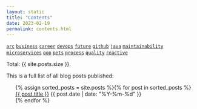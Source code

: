 ```yaml
---
layout: static
title: "Contents"
date: 2023-02-19
permalink: contents.html
---
```

[```arc```](/tag/arc.html)
[```business```](/tag/business.html)
[```career```](/tag/career.html)
[```devops```](/tag/devops.html)
[```future```](/tag/future.html)
[```github```](/tag/github.html)
[```java```](/tag/java.html)
[```maintainability```](/tag/maintainability.html)
[```microservices```](/tag/microservices.html)
[```oop```](/tag/oop.html)
[```pets```](/tag/pets.html)
[```process```](/tag/process.html)
[```quality```](/tag/quality.html)
[```reactive```](/tag/reactive.html)

Total: {{ site.posts.size }}.

This is a full list of all blog posts published:
  <ul class="categories-list">
    {% assign sorted_posts = site.posts %}{% for post in sorted_posts %}
      <div class="posts-list-item">
          <span class="posts-list-item-name float-left"><a href="{{ site.baseurl }}{{ post.url }}">{{ post.title }}</a></span>
        <span class="posts-list-item-date float-right">{{ post.date | date: "%Y-%m-%d" }}</span>
      </div>
    {% endfor %}
  </ul>
